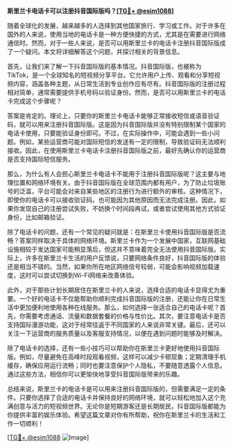 **斯里兰卡电话卡可以注册抖音国际版吗？[[TG💪+ @esim1088](https://t.me/s/esim1088)]**

随着全球化的发展，越来越多的人选择到其他国家旅行、学习或工作。对于许多在国外的人来说，使用当地的电话卡是一种方便快捷的方式，尤其是在需要进行网络通信时。然而，对于一些人来说，是否可以用斯里兰卡的电话卡注册抖音国际版成了一个疑问。本文将详细解答这个问题，并探讨相关的背景信息。

首先，让我们来了解一下抖音国际版的基本情况。抖音国际版，也被称为TikTok，是一个全球知名的短视频分享平台。它允许用户上传、观看和分享短视频内容，涵盖各种主题，从日常生活到专业创作应有尽有。抖音国际版的注册过程相对简单，通常需要提供手机号码以验证身份。然而，是否可以用斯里兰卡的电话卡完成这个步骤呢？

答案是肯定的。理论上，只要你的斯里兰卡电话卡能够正常接收短信或语音验证码，就可以用来注册抖音国际版。这是因为抖音国际版并没有特别限制某个国家的电话卡使用，只要能验证身份即可。不过，在实际操作中，可能会遇到一些小问题。例如，某些运营商可能对国际短信的发送有一定的限制，导致验证码无法顺利接收。因此，在使用斯里兰卡电话卡注册抖音国际版之前，最好先确认你的运营商是否支持国际短信服务。

那么，为什么有人会担心斯里兰卡电话卡不能用于注册抖音国际版呢？这主要与地理位置和网络环境有关。由于抖音国际版在全球范围内都有用户，为了防止垃圾账号的泛滥，平台可能会对来自某些地区的注册行为进行额外的审核。这种情况下，即使你的电话卡可以接收验证码，也可能因为其他原因而无法完成注册。因此，如果你发现自己的注册尝试失败，不妨换个时间段再试，或者尝试使用其他方式验证身份，比如邮箱验证。

除了电话卡的问题，还有一个常见的疑问就是：在斯里兰卡使用抖音国际版是否流畅？答案同样取决于具体的网络环境。斯里兰卡作为一个发展中国家，互联网基础设施相较于发达国家可能稍显落后，但这并不意味着完全无法使用抖音国际版。实际上，许多在斯里兰卡生活的用户反馈说，只要网络条件良好，抖音国际版的体验还是相当不错的。当然，如果你所在地区网络信号较弱，可能会影响视频加载速度，这时可以尝试切换到Wi-Fi网络来改善体验。

此外，对于那些计划长期居住在斯里兰卡的人来说，选择合适的电话卡显得尤为重要。一个好的电话卡不仅能帮助你顺利完成抖音国际版的注册，还能让你在日常生活中更加便利地使用各种在线服务。那么，如何选择一张适合自己的电话卡呢？首先，你需要考虑通话、流量和数据套餐的价格与性价比。其次，要注意电话卡是否支持国际漫游功能，这对于经常往返于不同国家的人来说非常关键。最后，还可以关注一下运营商的服务质量以及客服支持情况，以便在遇到问题时能够及时解决。

除了电话卡的选择，还有一些小技巧可以帮助你在斯里兰卡更好地使用抖音国际版。例如，尽量避免在高峰时段观看视频，这样可以减少卡顿现象；定期清理手机缓存，确保应用运行流畅；同时也要注意保护个人隐私，不要随意透露个人信息。通过这些方法，相信你可以更愉快地享受抖音国际版带来的乐趣。

总结来说，斯里兰卡的电话卡是可以用来注册抖音国际版的，但需要满足一定的条件。只要你选择了合适的电话卡并保持良好的网络环境，就可以轻松地加入这个充满创意与活力的短视频世界。无论你是短期游客还是长期居民，抖音国际版都能为你提供丰富的娱乐体验。希望这篇文章对你有所帮助，祝你在斯里兰卡的生活和工作一切顺利！

[[TG💪+ @esim1088](https://t.me/s/esim1088) ![Image](https://i.postimg.cc/4NQfJmqS/Snipaste-2025-05-13-00-14-12.png)]